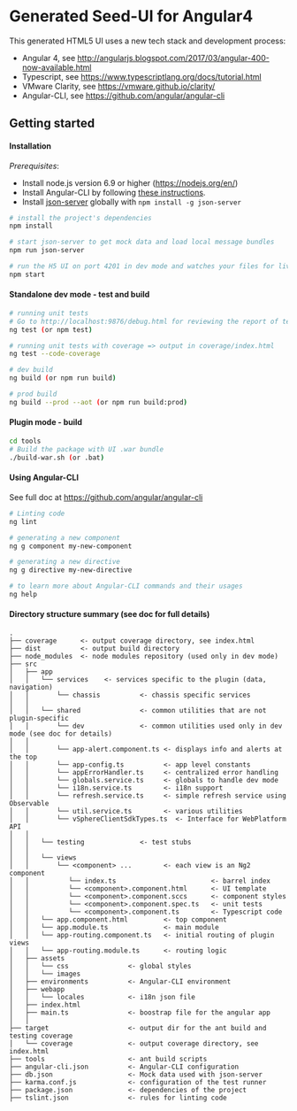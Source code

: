 Generated Seed-UI for Angular4 
================
This generated HTML5 UI uses a new tech stack and development process:
- Angular 4, see http://angularjs.blogspot.com/2017/03/angular-400-now-available.html
- Typescript, see https://www.typescriptlang.org/docs/tutorial.html
- VMware Clarity, see https://vmware.github.io/clarity/
- Angular-CLI, see https://github.com/angular/angular-cli


Getting started
---------------
#### Installation
*Prerequisites*:
- Install node.js version 6.9 or higher (https://nodejs.org/en/)
- Install Angular-CLI by following [these instructions](https://github.com/angular/angular-cli#installation).
- Install [json-server](https://github.com/typicode/json-server) globally with `npm install -g json-server`

```bash
# install the project's dependencies
npm install

# start json-server to get mock data and load local message bundles
npm run json-server

# run the H5 UI on port 4201 in dev mode and watches your files for live-reload
npm start
```

#### Standalone dev mode - test and build

```bash
# running unit tests
# Go to http://localhost:9876/debug.html for reviewing the report of tests results
ng test (or npm test)

# running unit tests with coverage => output in coverage/index.html
ng test --code-coverage

# dev build
ng build (or npm run build)

# prod build
ng build --prod --aot (or npm run build:prod)
```

#### Plugin mode - build
```bash
cd tools
# Build the package with UI .war bundle
./build-war.sh (or .bat)
```

#### Using Angular-CLI

See full doc at https://github.com/angular/angular-cli

```bash
# Linting code
ng lint

# generating a new component
ng g component my-new-component

# generating a new directive
ng g directive my-new-directive

# to learn more about Angular-CLI commands and their usages
ng help
```

#### Directory structure summary (see doc for full details)
```
.
├── coverage      <- output coverage directory, see index.html
├── dist          <- output build directory  
├── node_modules  <- node modules repository (used only in dev mode)
├── src
│   ├── app
│   │   └── services    <- services specific to the plugin (data, navigation)
│   │       └── chassis          <- chassis specific services
│   │       
│   │   └── shared               <- common utilities that are not plugin-specific
│   │       └── dev              <- common utilities used only in dev mode (see doc for details)
│   │    
│   │       └── app-alert.component.ts <- displays info and alerts at the top
│   │       └── app-config.ts          <- app level constants
│   │       └── appErrorHandler.ts     <- centralized error handling
│   │       └── globals.service.ts     <- globals to handle dev mode
│   │       └── i18n.service.ts        <- i18n support
│   │       └── refresh.service.ts     <- simple refresh service using Observable
│   │       └── util.service.ts        <- various utilities
│   │       └── vSphereClientSdkTypes.ts  <- Interface for WebPlatform API
│   │    
│   │   └── testing              <- test stubs
│   │    
│   │   └── views
│   │       └── <component> ...        <- each view is an Ng2 component
│   │          └── index.ts                        <- barrel index
│   │          └── <component>.component.html      <- UI template
│   │          └── <component>.component.sccs      <- component styles
│   │          └── <component>.component.spec.ts   <- unit tests
│   │          └── <component>.component.ts        <- Typescript code
│   │   └── app.component.html         <- top component
│   │   └── app.module.ts              <- main module
│   │   └── app-routing.component.ts   <- initial routing of plugin views
│   │   └── app-routing.module.ts      <- routing logic
│   ├── assets
│   │   └── css               <- global styles
│   │   └── images             
│   ├── environments          <- Angular-CLI environment
│   ├── webapp
│   │   └── locales           <- i18n json file
│   ├── index.html
│   ├── main.ts               <- boostrap file for the angular app
│   │
├── target                    <- output dir for the ant build and testing coverage
│   └── coverage              <- output coverage directory, see index.html
├── tools                     <- ant build scripts
├── angular-cli.json          <- Angular-CLI configuration
├── db.json                   <- Mock data used with json-server
├── karma.conf.js             <- configuration of the test runner
├── package.json              <- dependencies of the project
├── tslint.json               <- rules for linting code

```

